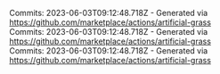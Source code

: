 Commits: 2023-06-03T09:12:48.718Z - Generated via https://github.com/marketplace/actions/artificial-grass
<br>
Commits: 2023-06-03T09:12:48.718Z - Generated via https://github.com/marketplace/actions/artificial-grass
<br>
Commits: 2023-06-03T09:12:48.718Z - Generated via https://github.com/marketplace/actions/artificial-grass
<br>
